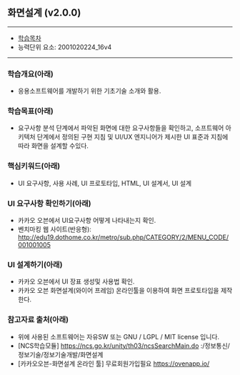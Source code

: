 ## 화면설계 (v2.0.0)
 
---

- [학습목차](https://github.com/miniplugin/human)
- 능력단위 요소: 2001020224_16v4

---

### 학습개요(아래)

- 응용소프트웨어를 개발하기 위한 기초기술 소개와 활용.

### 학습목표(아래)

- 요구사항 분석 단계에서 파악된 화면에 대한 요구사항들을 확인하고, 
소프트웨어 아키텍처 단계에서 정의된 구현 지침 및 UI/UX 엔지니어가 제시한 UI 표준과 지침에 따라 화면을 설계할 수있다.

### 핵심키워드(아래)

- UI 요구사항, 사용 사례, UI 프로토타입, HTML, UI 설계서, UI 설계 

### UI 요구사항 확인하기(아래)

- 카카오 오븐에서 UI요구사항 어떻게 나타내는지 확인. 
- 벤치마킹 웹 사이트(반응형): http://edu19.dothome.co.kr/metro/sub.php/CATEGORY/2/MENU_CODE/001001005

### UI 설계하기(아래)

- 카카오 오븐에서 UI 장표 생성및 사용법 확인.
- 카카오 오븐 화면설계(와이어 프레임) 온라인툴을 이용하여 화면 프로토타입을 제작한다.

### 참고자료 출처(아래)

- 위에 사용된 소프트웨어는 자유SW 또는 GNU / LGPL / MIT license 입니다.
- [NCS학습모듈] https://ncs.go.kr/unity/th03/ncsSearchMain.do :/정보통신/정보기술/정보기술개발/화면설계
- [카카오오븐-화면설계 온라인 툴] 무료회원가입필요 https://ovenapp.io/

